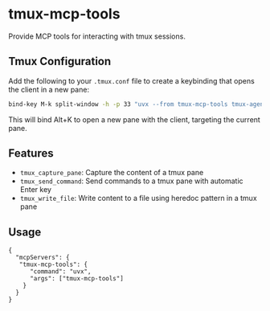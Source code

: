 # tmux-mcp-tools

Provide MCP tools for interacting with tmux sessions.

## Tmux Configuration

Add the following to your `.tmux.conf` file to create a keybinding that opens the client in a new pane:

```bash
bind-key M-k split-window -h -p 33 "uvx --from tmux-mcp-tools tmux-agent --target $(tmux display-message -p '#{pane_index}');"
```

This will bind Alt+K to open a new pane with the client, targeting the current pane.

## Features

- `tmux_capture_pane`: Capture the content of a tmux pane
- `tmux_send_command`: Send commands to a tmux pane with automatic Enter key
- `tmux_write_file`: Write content to a file using heredoc pattern in a tmux pane

## Usage
```
{
  "mcpServers": {
   "tmux-mcp-tools": {
      "command": "uvx",
      "args": ["tmux-mcp-tools"]
    }
  }
}
```

